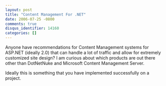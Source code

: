 ```yaml
---
layout: post
title: "Content Management For .NET"
date: 2006-07-25 -0800
comments: true
disqus_identifier: 14160
categories: []
---
```

Anyone have recommendations for Content Management systems for ASP.NET
(ideally 2.0) that can handle a lot of traffic and allow for extremely
customized site design? I am curious about which products are out there
other than DotNetNuke and Microsoft Content Management Server.

Ideally this is something that you have implemented successfully on a
project.

